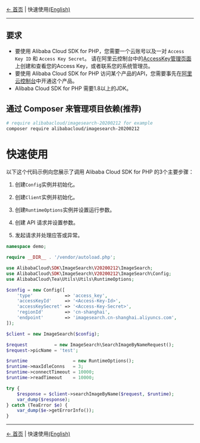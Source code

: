 [← 首页](../../README.md) | 快速使用[(English)](0-Examples-EN.md)

***

## 要求

- 要使用 Alibaba Cloud SDK for PHP，您需要一个云账号以及一对 `Access Key ID` 和 `Access Key Secret`。 请在阿里云控制台中的[AccessKey管理页面](https://usercenter.console.aliyun.com/#/manage/ak)上创建和查看您的Access Key，或者联系您的系统管理员。
- 要使用 Alibaba Cloud SDK for PHP 访问某个产品的API，您需要事先在[阿里云控制台](https://home.console.aliyun.com/)中开通这个产品。
- Alibaba Cloud SDK for PHP 需要1.8以上的JDK。

## 通过 Composer 来管理项目依赖(推荐)

```bash
# require alibabacloud/imagesearch-20200212 for example
composer require alibabacloud/imagesearch-20200212
```

# 快速使用

以下这个代码示例向您展示了调用 Alibaba Cloud SDK for PHP 的3个主要步骤：

1. 创建`Config`实例并初始化。

2. 创建`Client`实例并初始化。

3. 创建`RuntimeOptions`实例并设置运行参数。

4. 创建 API 请求并设置参数。

5. 发起请求并处理应答或异常。

```php
namespace demo;

require __DIR__ . '/vendor/autoload.php';

use AlibabaCloud\SDK\ImageSearch\V20200212\ImageSearch;
use AlibabaCloud\SDK\ImageSearch\V20200212\ImageSearch\Config;
use AlibabaCloud\Tea\Utils\Utils\RuntimeOptions;

$config = new Config([
    'type'            => 'access_key',
    'accessKeyId'     => '<Access-Key-Id>',
    'accessKeySecret' => '<Access-Key-Secret>',
    'regionId'        => 'cn-shanghai',
    'endpoint'        => 'imagesearch.cn-shanghai.aliyuncs.com',
]);

$client = new ImageSearch($config);

$request          = new ImageSearch\SearchImageByNameRequest();
$request->picName = 'test';

$runtime                 = new RuntimeOptions();
$runtime->maxIdleConns   = 3;
$runtime->connectTimeout = 10000;
$runtime->readTimeout    = 10000;

try {
    $response = $client->searchImageByName($request, $runtime);
    var_dump($response);
} catch (TeaError $e) {
    var_dump($e->getErrorInfo());
}
```

***
[← 首页](../../README.md) | 快速使用[(English)](0-Examples-EN.md)
